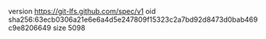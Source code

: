 version https://git-lfs.github.com/spec/v1
oid sha256:63ecb0306a21e6e6a4d5e247809f15323c2a7bd92d8473d0bab469c9e8206649
size 5098
